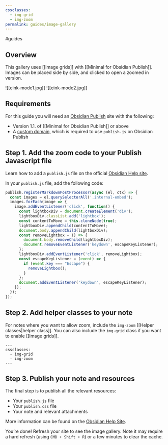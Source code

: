 ```yaml
---
cssclasses:
  - img-grid
  - img-zoom
permalink: guides/image-gallery
---
```

#guides

## Overview

This gallery uses [[image grids]] with [[Minimal for Obsidian Publish]]. Images can be placed side by side, and clicked to open a zoomed in version.

![[eink-mode1.jpg]]
![[eink-mode2.jpg]]

## Requirements

For this guide you will need an [Obsidian Publish](https://obsidian.md/publish) site with the following:

- Version 1.1. of [[Minimal for Obsidian Publish]] or above
- A [custom domain](https://help.obsidian.md/Obsidian+Publish/Set+up+a+custom+domain), which is required to use `publish.js` on Obsidian Publish

## Step 1. Add the zoom code to your Publish Javascript file

Learn how to add a `publish.js` file on the official [Obsidian Help site](https://help.obsidian.md/Obsidian+Publish/Customize+your+site).

In your `publish.js` file, add the following code:

```js
publish.registerMarkdownPostProcessor(async (el, ctx) => {
  const images = el.querySelectorAll('.internal-embed');
  images.forEach(image => {
    image.addEventListener('click', function() {
      const lightboxDiv = document.createElement('div');
      lightboxDiv.classList.add('lightbox');
      const contentToMove = this.cloneNode(true);
      lightboxDiv.appendChild(contentToMove);
      document.body.appendChild(lightboxDiv);
      const removeLightbox = () => {
        document.body.removeChild(lightboxDiv);
        document.removeEventListener('keydown', escapeKeyListener);
      };
      lightboxDiv.addEventListener('click', removeLightbox);
      const escapeKeyListener = (event) => {
        if (event.key === "Escape") {
          removeLightbox();
        }
      };
      document.addEventListener('keydown', escapeKeyListener);
    });
  });
});

```

## Step 2. Add helper classes to your note

For notes where you want to allow zoom, include the `img-zoom` [[Helper classes|helper class]]. You can also include the `img-grid` class if you want to enable [[Image grids]].

```
---
cssclasses:
  - img-grid
  - img-zoom
---
```

## Step 3. Publish your note and resources

The final step is to publish all the relevant resources:

- Your `publish.js` file
- Your `publish.css` file
- Your note and relevant attachments

More information can be found on the [Obsidian Help Site](https://help.obsidian.md/Obsidian+Publish/Publish+and+unpublish+notes).

You’re done! Refresh your site to see the image gallery. Note it may require a hard refresh (using `CMD + Shift + R`) or a few minutes to clear the cache.